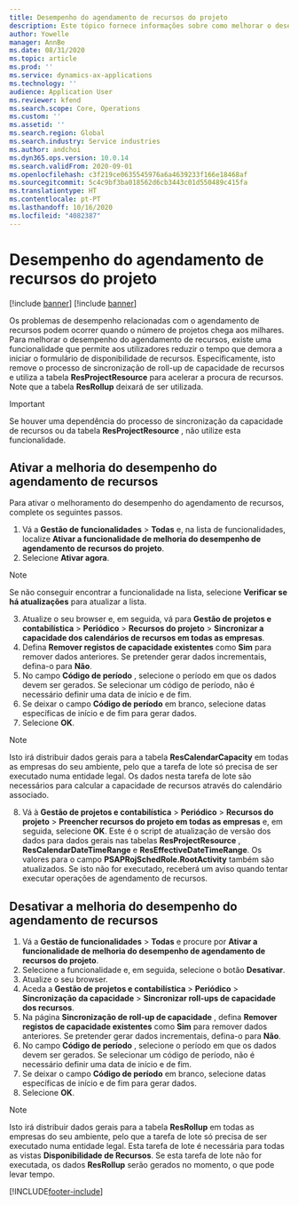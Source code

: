 ```yaml
---
title: Desempenho do agendamento de recursos do projeto
description: Este tópico fornece informações sobre como melhorar o desempenho do agendamento de recursos para um grande número de projetos.
author: Yowelle
manager: AnnBe
ms.date: 08/31/2020
ms.topic: article
ms.prod: ''
ms.service: dynamics-ax-applications
ms.technology: ''
audience: Application User
ms.reviewer: kfend
ms.search.scope: Core, Operations
ms.custom: ''
ms.assetid: ''
ms.search.region: Global
ms.search.industry: Service industries
ms.author: andchoi
ms.dyn365.ops.version: 10.0.14
ms.search.validFrom: 2020-09-01
ms.openlocfilehash: c3f219ce0635545976a6a4639233f166e18468af
ms.sourcegitcommit: 5c4c9bf3ba018562d6cb3443c01d550489c415fa
ms.translationtype: HT
ms.contentlocale: pt-PT
ms.lasthandoff: 10/16/2020
ms.locfileid: "4082387"
---
```

# <a name="project-resource-scheduling-performance"></a>Desempenho do agendamento de recursos do projeto

[!include [banner](../includes/banner.md)]
[!include [banner](../includes/preview-banner.md)]


Os problemas de desempenho relacionadas com o agendamento de recursos podem ocorrer quando o número de projetos chega aos milhares. Para melhorar o desempenho do agendamento de recursos, existe uma funcionalidade que permite aos utilizadores reduzir o tempo que demora a iniciar o formulário de disponibilidade de recursos. Especificamente, isto remove o processo de sincronização de roll-up de capacidade de recursos e utiliza a tabela **ResProjectResource** para acelerar a procura de recursos. Note que a tabela **ResRollup** deixará de ser utilizada.

> [!IMPORTANT]
> Se houver uma dependência do processo de sincronização da capacidade de recursos ou da tabela **ResProjectResource** , não utilize esta funcionalidade.

## <a name="enable-resource-scheduling-performance-enhancement"></a>Ativar a melhoria do desempenho do agendamento de recursos
Para ativar o melhoramento do desempenho do agendamento de recursos, complete os seguintes passos.

1. Vá a **Gestão de funcionalidades** > **Todas** e, na lista de funcionalidades, localize **Ativar a funcionalidade de melhoria do desempenho de agendamento de recursos do projeto**.
2. Selecione **Ativar agora**.

> [!NOTE]
> Se não conseguir encontrar a funcionalidade na lista, selecione **Verificar se há atualizações** para atualizar a lista.

3. Atualize o seu browser e, em seguida, vá para **Gestão de projetos e contabilística** > **Periódico** > **Recursos do projeto** > **Sincronizar a capacidade dos calendários de recursos em todas as empresas**.
4. Defina **Remover registos de capacidade existentes** como **Sim** para remover dados anteriores. Se pretender gerar dados incrementais, defina-o para **Não**.
5. No campo **Código de período** , selecione o período em que os dados devem ser gerados. Se selecionar um código de período, não é necessário definir uma data de início e de fim.
6. Se deixar o campo **Código de período** em branco, selecione datas específicas de início e de fim para gerar dados.
7. Selecione **OK**.

 > [!NOTE]
 > Isto irá distribuir dados gerais para a tabela **ResCalendarCapacity** em todas as empresas do seu ambiente, pelo que a tarefa de lote só precisa de ser executado numa entidade legal. Os dados nesta tarefa de lote são necessários para calcular a capacidade de recursos através do calendário associado.

8. Vá à **Gestão de projetos e contabilística** > **Periódico** > **Recursos do projeto** > **Preencher recursos do projeto em todas as empresas** e, em seguida, selecione **OK**. Este é o script de atualização de versão dos dados para dados gerais nas tabelas **ResProjectResource** , **ResCalendarDateTimeRange** e **ResEffectiveDateTimeRange**. Os valores para o campo **PSAPRojSchedRole.RootActivity** também são atualizados. Se isto não for executado, receberá um aviso quando tentar executar operações de agendamento de recursos.
 
## <a name="turn-off-resource-scheduling-performance-enhancement"></a>Desativar a melhoria do desempenho do agendamento de recursos

1. Vá a **Gestão de funcionalidades** > **Todas** e procure por **Ativar a funcionalidade de melhoria do desempenho de agendamento de recursos do projeto**.
2. Selecione a funcionalidade e, em seguida, selecione o botão **Desativar**.
3. Atualize o seu browser.
4. Aceda a **Gestão de projetos e contabilística** > **Periódico** > **Sincronização da capacidade** > **Sincronizar roll-ups de capacidade dos recursos**.
5. Na página **Sincronização de roll-up de capacidade** , defina **Remover registos de capacidade existentes** como **Sim** para remover dados anteriores. Se pretender gerar dados incrementais, defina-o para **Não**.
6. No campo **Código de período** , selecione o período em que os dados devem ser gerados. Se selecionar um código de período, não é necessário definir uma data de início e de fim.
7. Se deixar o campo **Código de período** em branco, selecione datas específicas de início e de fim para gerar dados.
8. Selecione **OK**.

> [!NOTE]
> Isto irá distribuir dados gerais para a tabela **ResRollup** em todas as empresas do seu ambiente, pelo que a tarefa de lote só precisa de ser executado numa entidade legal. Esta tarefa de lote é necessária para todas as vistas **Disponibilidade de Recursos**. Se esta tarefa de lote não for executada, os dados **ResRollup** serão gerados no momento, o que pode levar tempo.


[!INCLUDE[footer-include](../includes/footer-banner.md)]